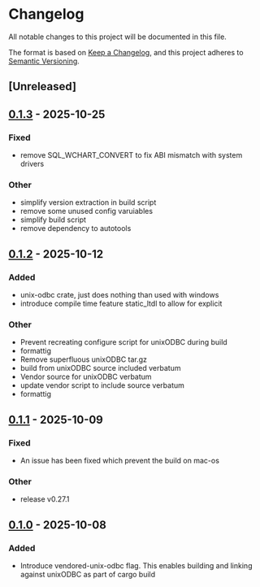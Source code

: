 # Changelog

All notable changes to this project will be documented in this file.

The format is based on [Keep a Changelog](https://keepachangelog.com/en/1.0.0/),
and this project adheres to [Semantic Versioning](https://semver.org/spec/v2.0.0.html).

## [Unreleased]

## [0.1.3](https://github.com/pacman82/odbc-sys/compare/unix-odbc-v0.1.2...unix-odbc-v0.1.3) - 2025-10-25

### Fixed

- remove SQL_WCHART_CONVERT to fix ABI mismatch with system drivers

### Other

- simplify version extraction in build script
- remove some unused config varuiables
- simplify build script
- remove dependency to autotools

## [0.1.2](https://github.com/pacman82/odbc-sys/compare/unix-odbc-v0.1.1...unix-odbc-v0.1.2) - 2025-10-12

### Added

- unix-odbc crate, just does nothing than used with windows
- introduce compile time feature static_ltdl to allow for explicit

### Other

- Prevent recreating configure script for unixODBC during build
- formattig
- Remove superfluous unixODBC tar.gz
- build from unixODBC source included verbatum
- Vendor source for unixODBC verbatum
- update vendor script to include source verbatum
- formattig

## [0.1.1](https://github.com/pacman82/odbc-sys/compare/unix-odbc-v0.1.0...unix-odbc-v0.1.1) - 2025-10-09

### Fixed

- An issue has been fixed which prevent the build on mac-os

### Other

- release v0.27.1

## [0.1.0](https://github.com/pacman82/odbc-sys/releases/tag/unix-odbc-v0.1.0) - 2025-10-08

### Added

- Introduce vendored-unix-odbc flag. This enables building and linking against unixODBC as part of cargo build
